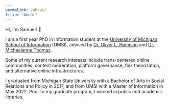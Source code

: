 ```yaml
---
permalink: /about/
title: "About"
---
```


Hi, I'm Samuel! 👋 

I am a first year PhD in Information student at the <a href="https://www.si.umich.edu">University of Michigan School of Information</a> (UMSI), advised by <a href="https://oliverhaimson.com/index.html">Dr. Oliver L. Haimson</a> and <a href="https://michaelannethomas.com">Dr. Michaelanne Thomas</a>. 

Some of my current research interests include trans-centered online communities, content moderation, platform governance, folk theorization, and alternative online infrastructures. 

I graduated from Michigan State University with a Bachelor of Arts in Social Relations and Policy in 2017, and from UMSI with a Master of Information in May 2022. Prior to my graduate program, I worked in public and academic libraries.
